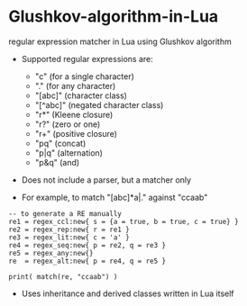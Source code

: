 # Glushkov-algorithm-in-Lua
regular expression matcher in Lua using Glushkov algorithm

- Supported regular expressions are:  
  - "c" (for a single character)  
  - "." (for any character)  
  - "[abc]" (character class)  
  - "[^abc]" (negated character class)
  - "r*" (Kleene closure)
  - "r?" (zero or one)
  - "r+" (positive closure)  
  - "pq" (concat)  
  - "p|q" (alternation)  
  - "p&q" (and)

- Does not include a parser, but a matcher only

- For example, to match "[abc]*a|." against "ccaab"  
```
-- to generate a RE manually
re1 = regex_ccl:new{ s = {a = true, b = true, c = true} }  
re2 = regex_rep:new{ r = re1 }  
re3 = regex_lit:new{ c = 'a' }  
re4 = regex_seq:new{ p = re2, q = re3 }  
re5 = regex_any:new{}  
re  = regex_alt:new{ p = re4, q = re5 }  

print( match(re, "ccaab") )
```

- Uses inheritance and derived classes written in Lua itself
